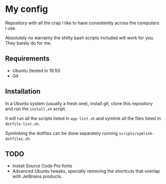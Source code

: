 # My config

Repository with all the crap I like to have consistently across the computers I use.

Absolutely no warranty the shitty bash scripts included will work for you. They barely do for me.

## Requirements
* Ubuntu (tested in 19.10)
* Git

## Installation
In a Ubuntu system (usually a fresh one), install git, clone this repository and run the `install.sh` script.

It will run all the scripts listed in `app-list.sh` and symlink all the files listed in  `dotfile-list.sh`.

Symlinking the dotfiles can be done separately running `scripts/symlink-dotfiles.sh`.

## TODO
* Install Source Code Pro fonts
* Advanced Ubuntu tweaks, specially removing the shortcuts that overlap with JetBrains products.
